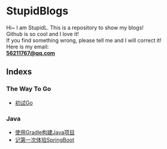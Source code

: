 # StupidBlogs
Hi~ I am StupidL. This is a repository to show my blogs!  
Github is so cool and I love it!  
If you find something wrong, please tell me and I will correct it!  
Here is my email:  
**56211767@qq.com**  
  

## Indexs  

### The Way To Go  
* [初试Go](https://github.com/StupidL/StupidBlogs/tree/master/Blogs/01_1.md)  

### Java  
* [使用Gradle构建Java项目](https://github.com/StupidL/StupidBlogs/tree/master/Blogs/build_java_projects_with_gradle.md)    
* [记第一次体验SpringBoot](http://123.206.221.113/article/spring_boot_in_the_first_time)  


